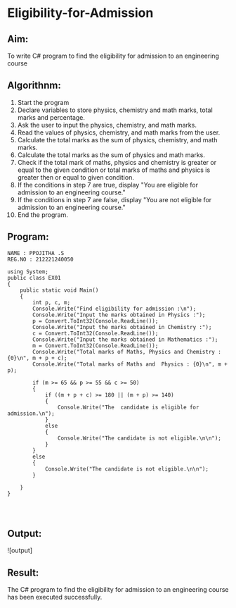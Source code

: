 # Eligibility-for-Admission

## Aim:
To write C# program to find the eligibility for admission to an engineering course

## Algorithnm:
1. Start the program
2. Declare variables to store physics, chemistry and math marks, total marks and percentage.
3. Ask the user to input the physics, chemistry, and math marks.
4. Read the values of physics, chemistry, and math marks from the user.
5. Calculate the total marks as the sum of physics, chemistry, and math marks.
6. Calculate the total marks as the sum of physics and math marks.
7. Check if the total mark of maths, physics and chemistry is greater or equal to the given condition or total marks of maths and physics is greater then or equal to given condition.
8. If the conditions in step 7 are true, display "You are eligible for admission to an engineering course."
9. If the conditions in step 7 are false, display "You are not eligible for admission to an engineering course."
10. End the program.

## Program:
```
NAME : PPOJITHA .S
REG.NO : 212221240050

using System;
public class EX01
{
    public static void Main()
    {
        int p, c, m;
        Console.Write("Find eligibility for admission :\n");
        Console.Write("Input the marks obtained in Physics :");
        p = Convert.ToInt32(Console.ReadLine());
        Console.Write("Input the marks obtained in Chemistry :");
        c = Convert.ToInt32(Console.ReadLine());
        Console.Write("Input the marks obtained in Mathematics :");
        m = Convert.ToInt32(Console.ReadLine());
        Console.Write("Total marks of Maths, Physics and Chemistry : {0}\n", m + p + c);
        Console.Write("Total marks of Maths and  Physics : {0}\n", m + p);

        if (m >= 65 && p >= 55 && c >= 50)
        {
            if ((m + p + c) >= 180 || (m + p) >= 140)
            {
                Console.Write("The  candidate is eligible for admission.\n");
            }
            else
            {
                Console.Write("The candidate is not eligible.\n\n");
            }
        }
        else
        {
            Console.Write("The candidate is not eligible.\n\n");
        }
            
    }
}




```
## Output:
  
  ![output]



## Result:

The C# program to find the eligibility for admission to an engineering course has been executed successfully.
